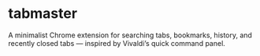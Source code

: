 # tabmaster
A minimalist Chrome extension for searching tabs, bookmarks, history, and recently closed tabs — inspired by Vivaldi’s quick command panel.
